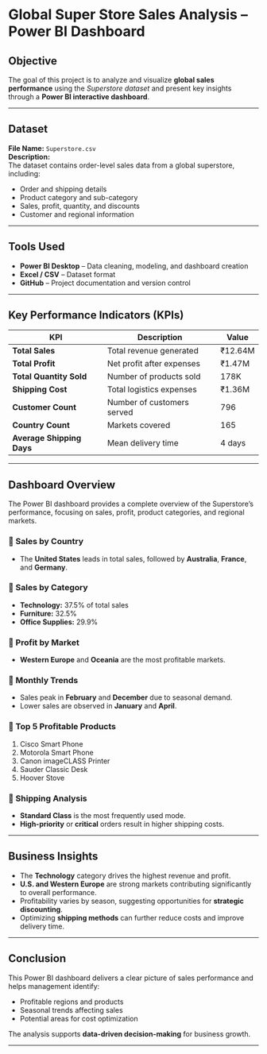 #  Global Super Store Sales Analysis – Power BI Dashboard

##  Objective
The goal of this project is to analyze and visualize **global sales performance** using the *Superstore dataset* and present key insights through a **Power BI interactive dashboard**.  

---

##  Dataset
**File Name:** `Superstore.csv`  
**Description:**  
The dataset contains order-level sales data from a global superstore, including:
- Order and shipping details  
- Product category and sub-category  
- Sales, profit, quantity, and discounts  
- Customer and regional information  

---

##  Tools Used
- **Power BI Desktop** – Data cleaning, modeling, and dashboard creation  
- **Excel / CSV** – Dataset format  
- **GitHub** – Project documentation and version control  

---

##  Key Performance Indicators (KPIs)
| KPI | Description | Value |
|-----|--------------|-------|
| **Total Sales** | Total revenue generated | ₹12.64M |
| **Total Profit** | Net profit after expenses | ₹1.47M |
| **Total Quantity Sold** | Number of products sold | 178K |
| **Shipping Cost** | Total logistics expenses | ₹1.36M |
| **Customer Count** | Number of customers served | 796 |
| **Country Count** | Markets covered | 165 |
| **Average Shipping Days** | Mean delivery time | 4 days |

---

##  Dashboard Overview
The Power BI dashboard provides a complete overview of the Superstore’s performance, focusing on sales, profit, product categories, and regional markets.

### 🔹 Sales by Country
- The **United States** leads in total sales, followed by **Australia**, **France**, and **Germany**.

### 🔹 Sales by Category
- **Technology:** 37.5% of total sales  
- **Furniture:** 32.5%  
- **Office Supplies:** 29.9%

### 🔹 Profit by Market
- **Western Europe** and **Oceania** are the most profitable markets.

### 🔹 Monthly Trends
- Sales peak in **February** and **December** due to seasonal demand.
- Lower sales are observed in **January** and **April**.

### 🔹 Top 5 Profitable Products
1. Cisco Smart Phone  
2. Motorola Smart Phone  
3. Canon imageCLASS Printer  
4. Sauder Classic Desk  
5. Hoover Stove  

### 🔹 Shipping Analysis
- **Standard Class** is the most frequently used mode.  
- **High-priority** or **critical** orders result in higher shipping costs.

---

##  Business Insights
- The **Technology** category drives the highest revenue and profit.  
- **U.S. and Western Europe** are strong markets contributing significantly to overall performance.  
- Profitability varies by season, suggesting opportunities for **strategic discounting**.  
- Optimizing **shipping methods** can further reduce costs and improve delivery time.

---

##  Conclusion
This Power BI dashboard delivers a clear picture of sales performance and helps management identify:
- Profitable regions and products  
- Seasonal trends affecting sales  
- Potential areas for cost optimization  

The analysis supports **data-driven decision-making** for business growth.

---

